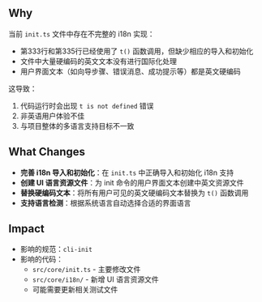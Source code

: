## Why

当前 `init.ts` 文件中存在不完整的 i18n 实现：
- 第333行和第335行已经使用了 `t()` 函数调用，但缺少相应的导入和初始化
- 文件中大量硬编码的英文文本没有进行国际化处理
- 用户界面文本（如向导步骤、错误消息、成功提示等）都是英文硬编码

这导致：
1. 代码运行时会出现 `t is not defined` 错误
2. 非英语用户体验不佳
3. 与项目整体的多语言支持目标不一致

## What Changes

- **完善 i18n 导入和初始化**：在 `init.ts` 中正确导入和初始化 i18n 支持
- **创建 UI 语言资源文件**：为 init 命令的用户界面文本创建中英文资源文件
- **替换硬编码文本**：将所有用户可见的英文硬编码文本替换为 `t()` 函数调用
- **支持语言检测**：根据系统语言自动选择合适的界面语言

## Impact

- 影响的规范：`cli-init` 
- 影响的代码：
  - `src/core/init.ts` - 主要修改文件
  - `src/core/i18n/` - 新增 UI 语言资源文件
  - 可能需要更新相关测试文件